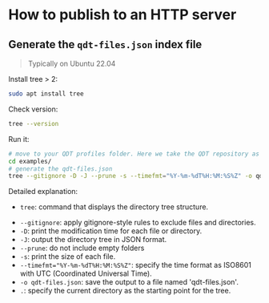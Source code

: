 # How to publish to an HTTP server

## Generate the `qdt-files.json` index file

> Typically on Ubuntu 22.04

Install tree > 2:

```sh
sudo apt install tree
```

Check version:

```sh
tree --version
```

Run it:

```sh
# move to your QDT profiles folder. Here we take the QDT repository as example:
cd examples/
# generate the qdt-files.json
tree --gitignore -D -J --prune -s --timefmt="%Y-%m-%dT%H:%M:%S%Z" -o qdt-files.json .
```

Detailed explanation:

- `tree`: command that displays the directory tree structure.
<!-- - `-f`: display the full path for each file and directory. -->
- `--gitignore`: apply gitignore-style rules to exclude files and directories.
- `-D`: print the modification time for each file or directory.
- `-J`: output the directory tree in JSON format.
- `--prune`: do not include empty folders
- `-s`: print the size of each file.
- `--timefmt="%Y-%m-%dT%H:%M:%S%Z"`: specify the time format as ISO8601 with UTC (Coordinated Universal Time).
- `-o qdt-files.json`: save the output to a file named 'qdt-files.json'.
- `.`: specify the current directory as the starting point for the tree.
